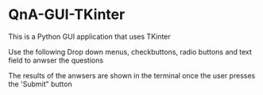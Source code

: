 # QnA-GUI-TKinter

This is a Python GUI application that uses TKinter

Use the following Drop down menus, checkbuttons, radio buttons and text field to anwser the questions

The results of the anwsers are shown in the terminal once the user presses the 'Submit" button
